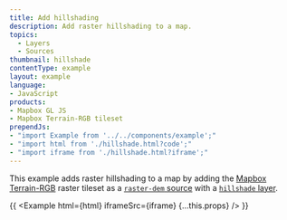 ```yaml
---
title: Add hillshading
description: Add raster hillshading to a map.
topics:
  - Layers
  - Sources
thumbnail: hillshade
contentType: example
layout: example
language:
- JavaScript
products:
- Mapbox GL JS
- Mapbox Terrain-RGB tileset
prependJs:
- "import Example from '../../components/example';"
- "import html from './hillshade.html?code';"
- "import iframe from './hillshade.html?iframe';"
---
```


This example adds raster hillshading to a map by adding the [Mapbox Terrain-RGB](https://docs.mapbox.com/help/troubleshooting/access-elevation-data/#mapbox-terrain-rgb) raster tileset as a [`raster-dem` source](/mapbox-gl-js/style-spec/sources/#raster-dem) with a [`hillshade` layer](/mapbox-gl-js/style-spec/layers/#hillshade).

{{ <Example html={html} iframeSrc={iframe} {...this.props} /> }}
